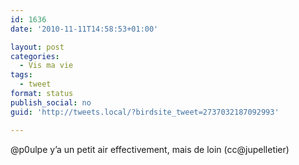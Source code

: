 ```yaml
---
id: 1636
date: '2010-11-11T14:58:53+01:00'

layout: post
categories:
  - Vis ma vie
tags:
  - tweet
format: status
publish_social: no
guid: 'http://tweets.local/?birdsite_tweet=2737032187092993'

---
```


@p0ulpe y’a un petit air effectivement, mais de loin (cc@jupelletier)